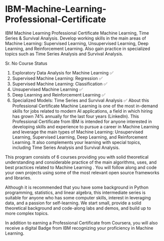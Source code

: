 # IBM-Machine-Learning-Professional-Certificate
IBM Machine Learning Professional Certificate
Machine Learning, Time Series & Survival Analysis. Develop working skills in the main areas of Machine Learning: Supervised Learning, Unsupervised Learning, Deep Learning, and Reinforcement Learning. Also gain practice in specialized topics such as Time Series Analysis and Survival Analysis.



Sr. No	Course	Status
01.	Exploratory Data Analysis for Machine Learning	✅
02.	Supervised Machine Learning: Regression	✅
03.	Supervised Machine Learning: Classification	✅
04.	Unsupervised Machine Learning	✅
05.	Deep Learning and Reinforcement Learning	✅
06.	Specialized Models: Time Series and Survival Analysis	✅
About this Professional Certificate
Machine Learning is one of the most in-demand skills for jobs related to modern AI applications, a field in which hiring has grown 74% annually for the last four years (LinkedIn). This Professional Certificate from IBM is intended for anyone interested in developing skills and experience to pursue a career in Machine Learning and leverage the main types of Machine Learning: Unsupervised Learning, Supervised Learning, Deep Learning, and Reinforcement Learning. It also complements your learning with special topics, including Time Series Analysis and Survival Analysis.

This program consists of 6 courses providing you with solid theoretical understanding and considerable practice of the main algorithms, uses, and best practices related to Machine Learning . You will follow along and code your own projects using some of the most relevant open source frameworks and libraries.

Although it is recommended that you have some background in Python programming, statistics, and linear algebra, this intermediate series is suitable for anyone who has some computer skills, interest in leveraging data, and a passion for self-learning. We start small, provide a solid theoretical background and code-along labs and demos, and build up to more complex topics.

In addition to earning a Professional Certificate from Coursera, you will also receive a digital Badge from IBM recognizing your proficiency in Machine Learning.

